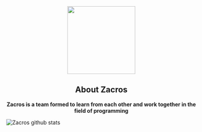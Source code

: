<div align="center">
<img src="https://github.com/zacros-team.png" weight="180px" height="180px">
<h2>About Zacros</h2>
<b>Zacros is a team formed to learn from each other and work together in the field of programming</b>
</div>

![Zacros github stats](https://github-readme-stats.vercel.app/api?username=Zacros-Team&show_icons=true&theme=tokyonight)
